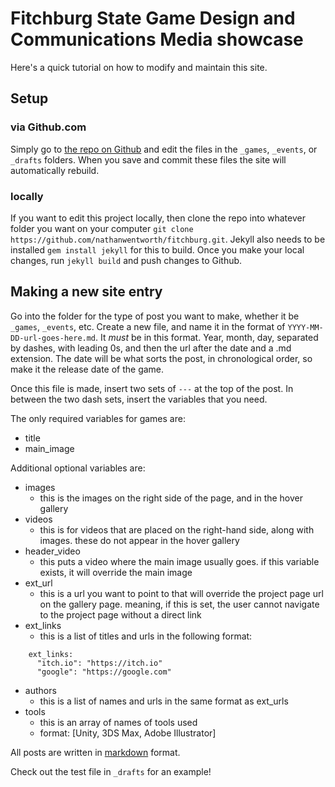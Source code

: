 # Fitchburg State Game Design and Communications Media showcase

Here's a quick tutorial on how to modify and maintain this site. 

## Setup

### via Github.com

Simply go to [the repo on Github](https://github.com/nathanwentworth/fitchburg) and edit the files in the `_games`, `_events`, or `_drafts` folders. When you save and commit these files the site will automatically rebuild.

### locally

If you want to edit this project locally, then clone the repo into whatever folder you want on your computer `git clone https://github.com/nathanwentworth/fitchburg.git`. Jekyll also needs to be installed `gem install jekyll` for this to build. Once you make your local changes, run `jekyll build` and push changes to Github. 

## Making a new site entry

Go into the folder for the type of post you want to make, whether it be `_games`, `_events`, etc. Create a new file, and name it in the format of `YYYY-MM-DD-url-goes-here.md`. It *must* be in this format. Year, month, day, separated by dashes, with leading 0s, and then the url after the date and a .md extension. The date will be what sorts the post, in chronological order, so make it the release date of the game. 

Once this file is made, insert two sets of `---` at the top of the post. In between the two dash sets, insert the variables that you need. 

The only required variables for games are:

- title
- main_image

Additional optional variables are:

- images
  - this is the images on the right side of the page, and in the hover gallery
- videos
  - this is for videos that are placed on the right-hand side, along with images. these do not appear in the hover gallery
- header_video
  - this puts a video where the main image usually goes. if this variable exists, it will override the main image
- ext_url
  - this is a url you want to point to that will override the project page url on the gallery page. meaning, if this is set, the user cannot navigate to the project page without a direct link
- ext_links
  - this is a list of titles and urls in the following format:

```
    ext_links:
      "itch.io": "https://itch.io"
      "google": "https://google.com"
```

- authors
  - this is a list of names and urls in the same format as ext_urls
- tools
  - this is an array of names of tools used
  - format: [Unity, 3DS Max, Adobe Illustrator]

All posts are written in [markdown](https://daringfireball.net/projects/markdown/syntax) format.

Check out the test file in `_drafts` for an example!




